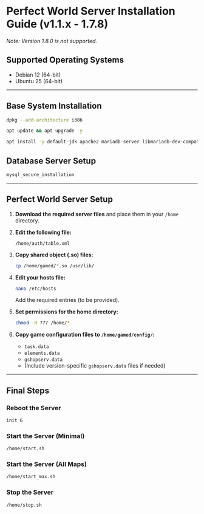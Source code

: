 # Perfect World Server Installation Guide (v1.1.x - 1.7.8)
*Note: Version 1.8.0 is not supported.*

## Supported Operating Systems

- Debian 12 (64-bit)  
- Ubuntu 25 (64-bit)  

---

## Base System Installation

```sh
dpkg --add-architecture i386
```
```sh 
apt update && apt upgrade -y
```
```sh
apt install -y default-jdk apache2 mariadb-server libmariadb-dev-compat libmariadb-dev php-mbstring php-zip php-gd php-json php-curl libstdc++6:i386 libxml2:i386
```

## Database Server Setup

```sh
mysql_secure_installation
```

---

## Perfect World Server Setup

1. **Download the required server files** and place them in your `/home` directory.

2. **Edit the following file:**
   ```
   /home/auth/table.xml
   ```

3. **Copy shared object (.so) files:**
   ```sh
   cp /home/gamed/*.so /usr/lib/
   ```

4. **Edit your hosts file:**
   ```sh
   nano /etc/hosts
   ```
   Add the required entries (to be provided).

5. **Set permissions for the home directory:**
   ```sh
   chmod -R 777 /home/*
   ```

6. **Copy game configuration files to `/home/gamed/config/`:**
   - `task.data`
   - `elements.data`
   - `gshopserv.data`
   - (Include version-specific `gshopserv.data` files if needed)

---

## Final Steps

### Reboot the Server

```sh
init 6
```

### Start the Server (Minimal)

```sh
/home/start.sh
```

### Start the Server (All Maps)

```sh
/home/start_max.sh
```

### Stop the Server

```sh
/home/stop.sh
```
